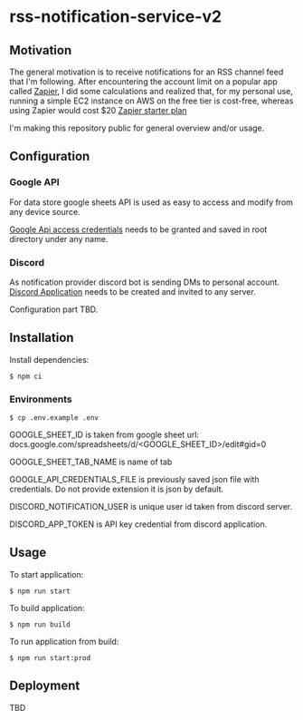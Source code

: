 # rss-notification-service-v2

## Motivation
The general motivation is to receive notifications for an RSS channel feed that I'm following. After encountering the account limit on a popular app called [Zapier](https://zapier.com/), I did some calculations and realized that, for my personal use, running a simple EC2 instance on AWS on the free tier is cost-free, whereas using Zapier would cost $20 [Zapier starter plan](https://zapier.com/pricing?utm_source=google&utm_medium=cpc&utm_campaign=gaw-gbl-nua-search-brand-remarketing&utm_adgroup=brand_plans&utm_term=zapier%20plans&utm_content=1007850&gad_source=1&gclid=CjwKCAiA2pyuBhBKEiwApLaIO5Glo4ea9FOqi7AWCdIH_IcMMSAwuSEEwR1AyXfkuK7aCWL_p-8oIhoClv0QAvD_BwE)

I'm making this repository public for general overview and/or usage.

## Configuration

### Google API

For data store google sheets API is used as easy to access and modify from any device source.

[Google Api access credentials](https://developers.google.com/workspace/guides/create-credentials) needs to be granted and
saved in root directory under any name.

### Discord

As notification provider discord bot is sending DMs to personal account.
[Discord Application](https://discord.com/developers/applications) needs to be created and invited to any server.

Configuration part TBD.

## Installation

Install dependencies:

```
$ npm ci
```

### Environments

```$ cp .env.example .env```

GOOGLE_SHEET_ID is taken from google sheet url: docs.google.com/spreadsheets/d/<GOOGLE_SHEET_ID>/edit#gid=0

GOOGLE_SHEET_TAB_NAME is name of tab

GOOGLE_API_CREDENTIALS_FILE is previously saved json file with credentials. Do not provide extension it is json by default.

DISCORD_NOTIFICATION_USER is unique user id taken from discord server.

DISCORD_APP_TOKEN is API key credential from discord application.

## Usage

To start application:
```
$ npm run start
```

To build application:
```
$ npm run build
```

To run application from build:
```
$ npm run start:prod
```

## Deployment

TBD
